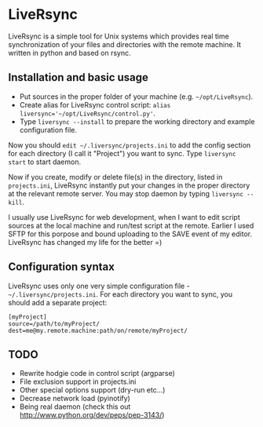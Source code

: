 LiveRsync
=========

LiveRsync is a simple tool for Unix systems which provides real time synchronization of your files
and directories with the remote machine. It written in python and based on rsync.


Installation and basic usage
----------------------------

 * Put sources in the proper folder of your machine (e.g. `~/opt/LiveRsync`).
 * Create alias for LiveRsync control script: `alias liversync='~/opt/LiveRsync/control.py'`.
 * Type `liversync --install` to prepare the working directory and example configuration file.

Now you should `edit ~/.liversync/projects.ini` to add the config section for each directory
(I call it "Project") you want to sync. Type `liversync start` to start daemon.

Now if you create, modify or delete file(s) in the directory, listed in `projects.ini`,
LiveRsync instantly put your changes in the proper directory at the relevant remote server.
You may stop daemon by typing `liversync --kill`.

I usually use LiveRsync for web development, when I want to edit script sources at the local
machine and run/test script at the remote. Earlier I used SFTP for this porpose and bound uploading
to the SAVE event of my editor. LiveRsync has changed my life for the better =)


Configuration syntax
--------------------

LiveRsync uses only one very simple configuration file - `~/.liversync/projects.ini`.
For each directory you want to sync, you should add a separate project:

    [myProject]
    source=/path/to/myProject/
    dest=me@my.remote.machine:path/on/remote/myProject/


TODO
----

* Rewrite hodgie code in control script (argparse)
* File exclusion support in projects.ini
* Other special options support (dry-run etc...)
* Decrease network load (pyinotify)
* Being real daemon (check this out http://www.python.org/dev/peps/pep-3143/)